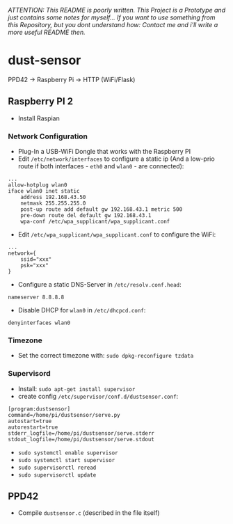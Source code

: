 *ATTENTION: This README is poorly written. This Project is a Prototype and just contains some notes for myself...
If you want to use something from this Repository, but you dont understand how: Contact me and i'll write a more useful README then.*

# dust-sensor
PPD42 -> Raspberry Pi -> HTTP (WiFi/Flask)

## Raspberry PI 2
- Install Raspian

### Network Configuration
- Plug-In a USB-WiFi Dongle that works with the Raspberry PI
- Edit `/etc/network/interfaces` to configure a static ip (And a low-prio route if both interfaces - `eth0` and `wlan0` - are connected):

```
...
allow-hotplug wlan0
iface wlan0 inet static
    address 192.168.43.50
    netmask 255.255.255.0
    post-up route add default gw 192.168.43.1 metric 500
    pre-down route del default gw 192.168.43.1
    wpa-conf /etc/wpa_supplicant/wpa_supplicant.conf
```

- Edit `/etc/wpa_supplicant/wpa_supplicant.conf` to configure the WiFi:

```
...
network={
    ssid="xxx"
    psk="xxx"
}
```

- Configure a static DNS-Server in `/etc/resolv.conf.head`:

```
nameserver 8.8.8.8
```

- Disable DHCP for `wlan0` in `/etc/dhcpcd.conf`:

```
denyinterfaces wlan0
```
### Timezone
- Set the correct timezone with: `sudo dpkg-reconfigure tzdata`

### Supervisord
- Install: `sudo apt-get install supervisor`
- create config `/etc/supervisor/conf.d/dustsensor.conf`:

```
[program:dustsensor]
command=/home/pi/dustsensor/serve.py
autostart=true
autorestart=true
stderr_logfile=/home/pi/dustsensor/serve.stderr
stdout_logfile=/home/pi/dustsensor/serve.stdout
```
- `sudo systemctl enable supervisor`
- `sudo systemctl start supervisor`
- `sudo supervisorctl reread`
- `sudo supervisorctl update`

## PPD42
- Compile `dustsensor.c` (described in the file itself)
